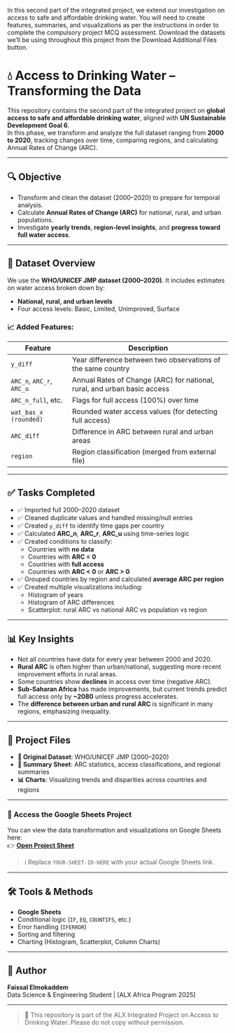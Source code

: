 In this second part of the integrated project, we extend our investigation on access to safe and affordable drinking water. You will need to create features, summaries, and visualizations as per the instructions in order to complete the compulsory project MCQ assessment. Download the datasets we’ll be using throughout this project from the Download Additional Files button.

# 💧 Access to Drinking Water – Transforming the Data

This repository contains the second part of the integrated project on **global access to safe and affordable drinking water**, aligned with **UN Sustainable Development Goal 6**.  
In this phase, we transform and analyze the full dataset ranging from **2000 to 2020**, tracking changes over time, comparing regions, and calculating Annual Rates of Change (ARC).

---

## 🔍 Objective

- Transform and clean the dataset (2000–2020) to prepare for temporal analysis.
- Calculate **Annual Rates of Change (ARC)** for national, rural, and urban populations.
- Investigate **yearly trends**, **region-level insights**, and **progress toward full water access**.

---

## 📂 Dataset Overview

We use the **WHO/UNICEF JMP dataset (2000–2020)**. It includes estimates on water access broken down by:
- **National, rural, and urban levels**
- Four access levels: Basic, Limited, Unimproved, Surface

### 📈 Added Features:

| Feature                | Description                                                      |
|------------------------|------------------------------------------------------------------|
| `y_diff`               | Year difference between two observations of the same country     |
| `ARC_n`, `ARC_r`, `ARC_u` | Annual Rates of Change (ARC) for national, rural, and urban basic access |
| `ARC_n_full`, etc.     | Flags for full access (100%) over time                           |
| `wat_bas_x (rounded)`  | Rounded water access values (for detecting full access)          |
| `ARC_diff`             | Difference in ARC between rural and urban areas                  |
| `region`               | Region classification (merged from external file)                |

---

## ✅ Tasks Completed

- ✅ Imported full 2000–2020 dataset
- ✅ Cleaned duplicate values and handled missing/null entries
- ✅ Created `y_diff` to identify time gaps per country
- ✅ Calculated **ARC_n**, **ARC_r**, **ARC_u** using time-series logic
- ✅ Created conditions to classify:
  - Countries with **no data**
  - Countries with **ARC = 0**
  - Countries with **full access**
  - Countries with **ARC < 0** or **ARC > 0**
- ✅ Grouped countries by region and calculated **average ARC per region**
- ✅ Created multiple visualizations including:
  - Histogram of years
  - Histogram of ARC differences
  - Scatterplot: rural ARC vs national ARC vs population vs region

---

## 📊 Key Insights

- Not all countries have data for every year between 2000 and 2020.
- **Rural ARC** is often higher than urban/national, suggesting more recent improvement efforts in rural areas.
- Some countries show **declines** in access over time (negative ARC).
- **Sub-Saharan Africa** has made improvements, but current trends predict full access only by **~2080** unless progress accelerates.
- The **difference between urban and rural ARC** is significant in many regions, emphasizing inequality.

---

## 🔗 Project Files

- **📄 Original Dataset**: WHO/UNICEF JMP (2000–2020)
- **🧮 Summary Sheet**: ARC statistics, access classifications, and regional summaries
- **📊 Charts**: Visualizing trends and disparities across countries and regions

---

### 📎 Access the Google Sheets Project

You can view the data transformation and visualizations on Google Sheets here:  
👉 [**Open Project Sheet**](https://docs.google.com/spreadsheets/d/YOUR-SHEET-ID-HERE)

> ℹ️ Replace `YOUR-SHEET-ID-HERE` with your actual Google Sheets link.

---

## 🛠️ Tools & Methods

- **Google Sheets**  
- Conditional logic (`IF`, `EQ`, `COUNTIFS`, etc.)  
- Error handling (`IFERROR`)  
- Sorting and filtering  
- Charting (Histogram, Scatterplot, Column Charts)

---

## 👤 Author

**Faissal Elmokaddem**  
Data Science & Engineering Student | [ALX Africa Program 2025]

---

> 🛑 This repository is part of the ALX Integrated Project on Access to Drinking Water. Please do not copy without permission.
